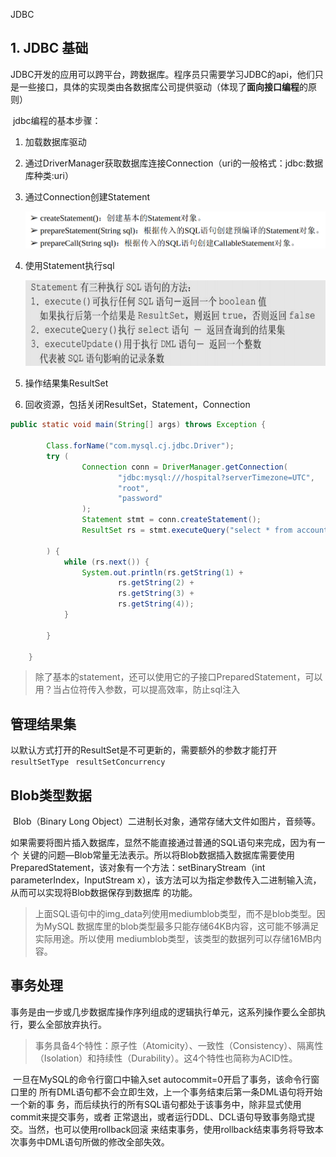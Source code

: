 JDBC 

## 1. JDBC 基础

​	JDBC开发的应用可以跨平台，跨数据库。程序员只需要学习JDBC的api，他们只是一些接口，具体的实现类由各数据库公司提供驱动（体现了**面向接口编程**的原则）

​	jdbc编程的基本步骤：

1. 加载数据库驱动

2. 通过DriverManager获取数据库连接Connection（uri的一般格式：jdbc:数据库种类:uri）

3. 通过Connection创建Statement

   ![image-20210706094053124](../../图片/image-20210706094053124.png)

4. 使用Statement执行sql

   ![image-20210706095315919](../../图片/image-20210706095315919.png)

5. 操作结果集ResultSet

6. 回收资源，包括关闭ResultSet，Statement，Connection

``` java
public static void main(String[] args) throws Exception {

        Class.forName("com.mysql.cj.jdbc.Driver");
        try (
                Connection conn = DriverManager.getConnection(
                        "jdbc:mysql:///hospital?serverTimezone=UTC",
                        "root",
                        "password"
                );
                Statement stmt = conn.createStatement();
                ResultSet rs = stmt.executeQuery("select * from account");

        ) {
            while (rs.next()) {
                System.out.println(rs.getString(1) +
                        rs.getString(2) +
                        rs.getString(3) +
                        rs.getString(4));
            }

        }

    }
```

> 除了基本的statement，还可以使用它的子接口PreparedStatement，可以用？当占位符传入参数，可以提高效率，防止sql注入

## 管理结果集

​	以默认方式打开的ResultSet是不可更新的，需要额外的参数才能打开`resultSetType` ` resultSetConcurrency` 

## Blob类型数据

​	Blob（Binary Long Object）二进制长对象，通常存储大文件如图片，音频等。

​	如果需要将图片插入数据库，显然不能直接通过普通的SQL语句来完成，因为有一个 关键的问题—Blob常量无法表示。所以将Blob数据插入数据库需要使用 PreparedStatement，该对象有一个方法：setBinaryStream（int parameterIndex，InputStream x），该方法可以为指定参数传入二进制输入流，从而可以实现将Blob数据保存到数据库 的功能。

> 上面SQL语句中的img_data列使用mediumblob类型，而不是blob类型。因为MySQL 数据库里的blob类型最多只能存储64KB内容，这可能不够满足实际用途。所以使用 mediumblob类型，该类型的数据列可以存储16MB内容。

## 事务处理

​	事务是由一步或几步数据库操作序列组成的逻辑执行单元，这系列操作要么全部执 行，要么全部放弃执行。

> 事务具备4个特性：原子性（Atomicity）、一致性（Consistency）、隔离性 （Isolation）和持续性（Durability）。这4个特性也简称为ACID性。

​	一旦在MySQL的命令行窗口中输入set autocommit=0开启了事务，该命令行窗口里的 所有DML语句都不会立即生效，上一个事务结束后第一条DML语句将开始一个新的事 务，而后续执行的所有SQL语句都处于该事务中，除非显式使用commit来提交事务，或者 正常退出，或者运行DDL、DCL语句导致事务隐式提交。当然，也可以使用rollback回滚 来结束事务，使用rollback结束事务将导致本次事务中DML语句所做的修改全部失效。

